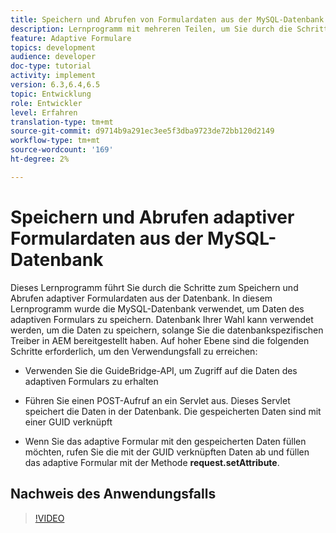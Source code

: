 ```yaml
---
title: Speichern und Abrufen von Formulardaten aus der MySQL-Datenbank
description: Lernprogramm mit mehreren Teilen, um Sie durch die Schritte zum Speichern und Abrufen von Formulardaten zu führen
feature: Adaptive Formulare
topics: development
audience: developer
doc-type: tutorial
activity: implement
version: 6.3,6.4,6.5
topic: Entwicklung
role: Entwickler
level: Erfahren
translation-type: tm+mt
source-git-commit: d9714b9a291ec3ee5f3dba9723de72bb120d2149
workflow-type: tm+mt
source-wordcount: '169'
ht-degree: 2%

---
```



# Speichern und Abrufen adaptiver Formulardaten aus der MySQL-Datenbank

Dieses Lernprogramm führt Sie durch die Schritte zum Speichern und Abrufen adaptiver Formulardaten aus der Datenbank. In diesem Lernprogramm wurde die MySQL-Datenbank verwendet, um Daten des adaptiven Formulars zu speichern. Datenbank Ihrer Wahl kann verwendet werden, um die Daten zu speichern, solange Sie die datenbankspezifischen Treiber in AEM bereitgestellt haben. Auf hoher Ebene sind die folgenden Schritte erforderlich, um den Verwendungsfall zu erreichen:

* Verwenden Sie die GuideBridge-API, um Zugriff auf die Daten des adaptiven Formulars zu erhalten

* Führen Sie einen POST-Aufruf an ein Servlet aus. Dieses Servlet speichert die Daten in der Datenbank. Die gespeicherten Daten sind mit einer GUID verknüpft

* Wenn Sie das adaptive Formular mit den gespeicherten Daten füllen möchten, rufen Sie die mit der GUID verknüpften Daten ab und füllen das adaptive Formular mit der Methode **request.setAttribute**.

## Nachweis des Anwendungsfalls

>[!VIDEO](https://video.tv.adobe.com/v/27829?quality=9&learn=on)
